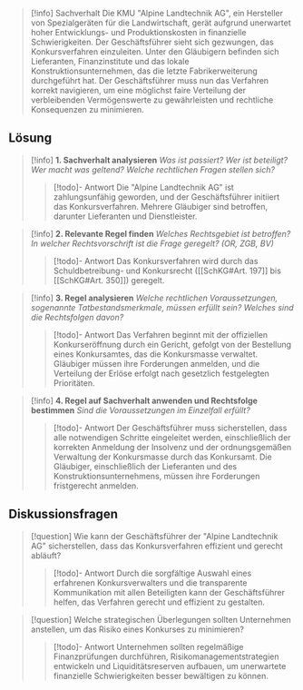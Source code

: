 >[!info] Sachverhalt
>Die KMU "Alpine Landtechnik AG", ein Hersteller von Spezialgeräten für die Landwirtschaft, gerät aufgrund unerwartet hoher Entwicklungs- und Produktionskosten in finanzielle Schwierigkeiten. Der Geschäftsführer sieht sich gezwungen, das Konkursverfahren einzuleiten. Unter den Gläubigern befinden sich Lieferanten, Finanzinstitute und das lokale Konstruktionsunternehmen, das die letzte Fabrikerweiterung durchgeführt hat. Der Geschäftsführer muss nun das Verfahren korrekt navigieren, um eine möglichst faire Verteilung der verbleibenden Vermögenswerte zu gewährleisten und rechtliche Konsequenzen zu minimieren.

## Lösung
>[!info] **1. Sachverhalt analysieren**
>_Was ist passiert? Wer ist beteiligt? Wer macht was geltend? Welche rechtlichen Fragen stellen sich?_ 
>>[!todo]- Antwort
>>Die "Alpine Landtechnik AG" ist zahlungsunfähig geworden, und der Geschäftsführer initiiert das Konkursverfahren. Mehrere Gläubiger sind betroffen, darunter Lieferanten und Dienstleister.

>[!info] **2. Relevante Regel finden**
>_Welches Rechtsgebiet ist betroffen? In welcher Rechtsvorschrift ist die Frage geregelt? (OR, ZGB, BV)_
>>[!todo]- Antwort
>>Das Konkursverfahren wird durch das Schuldbetreibung- und Konkursrecht ([[SchKG#Art. 197]] bis [[SchKG#Art. 350]]) geregelt.

>[!info] **3. Regel analysieren**
>_Welche rechtlichen Voraussetzungen, sogenannte Tatbestandsmerkmale, müssen erfüllt sein? Welches sind die Rechtsfolgen davon?_
>>[!todo]- Antwort
>>Das Verfahren beginnt mit der offiziellen Konkurseröffnung durch ein Gericht, gefolgt von der Bestellung eines Konkursamtes, das die Konkursmasse verwaltet. Gläubiger müssen ihre Forderungen anmelden, und die Verteilung der Erlöse erfolgt nach gesetzlich festgelegten Prioritäten.

>[!info] **4. Regel auf Sachverhalt anwenden und Rechtsfolge bestimmen**
>_Sind die Voraussetzungen im Einzelfall erfüllt?_
>>[!todo]- Antwort
>>Der Geschäftsführer muss sicherstellen, dass alle notwendigen Schritte eingeleitet werden, einschließlich der korrekten Anmeldung der Insolvenz und der ordnungsgemäßen Verwaltung der Konkursmasse durch das Konkursamt. Die Gläubiger, einschließlich der Lieferanten und des Konstruktionsunternehmens, müssen ihre Forderungen fristgerecht anmelden.

## Diskussionsfragen
>[!question] Wie kann der Geschäftsführer der "Alpine Landtechnik AG" sicherstellen, dass das Konkursverfahren effizient und gerecht abläuft?
>>[!todo]- Antwort
>>Durch die sorgfältige Auswahl eines erfahrenen Konkursverwalters und die transparente Kommunikation mit allen Beteiligten kann der Geschäftsführer helfen, das Verfahren gerecht und effizient zu gestalten.

>[!question] Welche strategischen Überlegungen sollten Unternehmen anstellen, um das Risiko eines Konkurses zu minimieren?
>>[!todo]- Antwort
>>Unternehmen sollten regelmäßige Finanzprüfungen durchführen, Risikomanagementstrategien entwickeln und Liquiditätsreserven aufbauen, um unerwartete finanzielle Schwierigkeiten besser bewältigen zu können.
